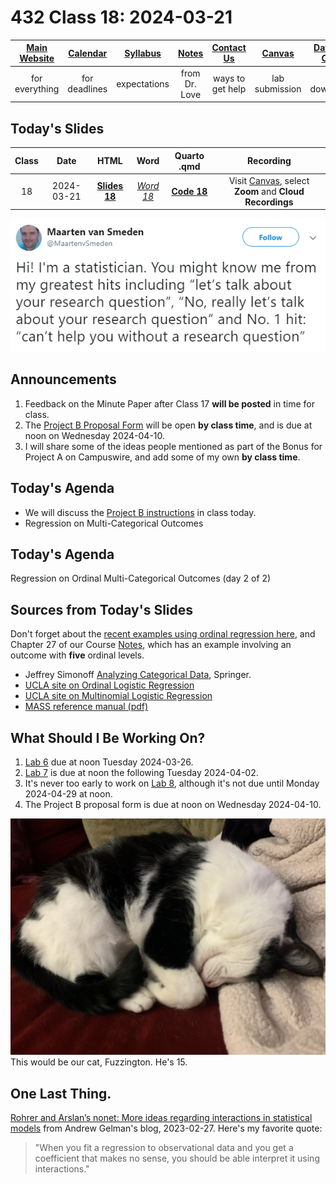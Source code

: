 # 432 Class 18: 2024-03-21

[Main Website](https://thomaselove.github.io/432-2024/) | [Calendar](https://thomaselove.github.io/432-2024/calendar.html) | [Syllabus](https://thomaselove.github.io/432-syllabus-2024/) | [Notes](https://thomaselove.github.io/432-notes/) | [Contact Us](https://thomaselove.github.io/432-2024/contact.html) | [Canvas](https://canvas.case.edu) | [Data and Code](https://github.com/THOMASELOVE/432-data) | [Sources](https://github.com/THOMASELOVE/432-classes-2024/tree/main/sources)
:-----------: | :--------------: | :----------: | :---------: | :-------------: | :-----------: | :------------: |:------:
for everything | for deadlines | expectations | from Dr. Love | ways to get help | lab submission | for downloads | to read

## Today's Slides

Class | Date | HTML | Word | Quarto .qmd | Recording
:---: | :--------: | :------: | :------: | :------: | :-------------:
18 | 2024-03-21 | **[Slides 18](https://thomaselove.github.io/432-slides-2024/slides18.html)** | *[Word 18](https://thomaselove.github.io/432-slides-2024/slides18w.docx)* | **[Code 18](https://github.com/THOMASELOVE/432-slides-2024/blob/main/slides18.qmd)** | Visit [Canvas](https://canvas.case.edu/), select **Zoom** and **Cloud Recordings**

![](figures/rq.png)

## Announcements

1. Feedback on the Minute Paper after Class 17 **will be posted** in time for class.
2. The [Project B Proposal Form](https://bit.ly/432-2024-projectB-proposal-form) will be open **by class time**, and is due at noon on Wednesday 2024-04-10.
3. I will share some of the ideas people mentioned as part of the Bonus for Project A on Campuswire, and add some of my own **by class time**.

## Today's Agenda

- We will discuss the [Project B instructions](https://thomaselove.github.io/432-2024/projB.html) in class today.
- Regression on Multi-Categorical Outcomes

## Today's Agenda

Regression on Ordinal Multi-Categorical Outcomes (day 2 of 2)

## Sources from Today's Slides

Don't forget about the [recent examples using ordinal regression here](https://github.com/THOMASELOVE/432-sources/blob/main/recent.md#methods-for-regression-on-ordinal-outcomes-notes-chapter-27), and Chapter 27 of our Course [Notes](https://thomaselove.github.io/432-notes/), which has an example involving an outcome with **five** ordinal levels.

- Jeffrey Simonoff [Analyzing Categorical Data](https://pages.stern.nyu.edu/~jsimonof/AnalCatData/), Springer.
- [UCLA site on Ordinal Logistic Regression](http://stats.idre.ucla.edu/r/dae/ordinal-logistic-regression/)
- [UCLA site on Multinomial Logistic Regression](https://stats.oarc.ucla.edu/r/dae/multinomial-logistic-regression/)
- [MASS reference manual (pdf)](https://cran.r-project.org/web/packages/MASS/MASS.pdf)

## What Should I Be Working On?

1. [Lab 6](https://thomaselove.github.io/432-2024/lab6.html) due at noon Tuesday 2024-03-26.
2. [Lab 7](https://thomaselove.github.io/432-2024/lab7.html) is due at noon the following Tuesday 2024-04-02.
3. It's never too early to work on [Lab 8](https://thomaselove.github.io/432-2024/lab8.html), although it's not due until Monday 2024-04-29 at noon.
4. The Project B proposal form is due at noon on Wednesday 2024-04-10.

![](figures/fuzz_asleep.jpg) This would be our cat, Fuzzington. He's 15.

## One Last Thing.

[Rohrer and Arslan’s nonet: More ideas regarding interactions in statistical models](https://statmodeling.stat.columbia.edu/2023/02/27/rohrer-and-arslans-nonet-more-ideas-regarding-interactions-in-statistical-models/) from Andrew Gelman's blog, 2023-02-27. Here's my favorite quote:

> "When you fit a regression to observational data and you get a coefficient that makes no sense, you should be able interpret it using interactions."
